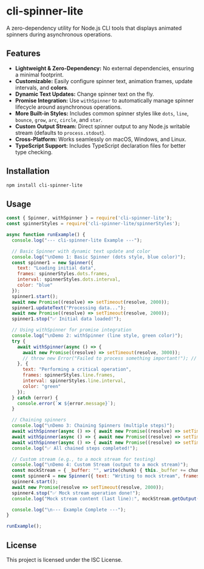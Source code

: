 # cli-spinner-lite

A zero-dependency utility for Node.js CLI tools that displays animated spinners during asynchronous operations.

## Features

*   **Lightweight & Zero-Dependency:** No external dependencies, ensuring a minimal footprint.
*   **Customizable:** Easily configure spinner text, animation frames, update intervals, and **colors**.
*   **Dynamic Text Updates:** Change spinner text on the fly.
*   **Promise Integration:** Use `withSpinner` to automatically manage spinner lifecycle around asynchronous operations.
*   **More Built-in Styles:** Includes common spinner styles like `dots`, `line`, `bounce`, `grow`, `arc`, `circle`, and `star`.
*   **Custom Output Stream:** Direct spinner output to any Node.js writable stream (defaults to `process.stdout`).
*   **Cross-Platform:** Works seamlessly on macOS, Windows, and Linux.
*   **TypeScript Support:** Includes TypeScript declaration files for better type checking.

## Installation

```bash
npm install cli-spinner-lite
```

## Usage

```javascript
const { Spinner, withSpinner } = require('cli-spinner-lite');
const spinnerStyles = require('cli-spinner-lite/spinnerStyles');

async function runExample() {
  console.log("--- cli-spinner-lite Example ---");

  // Basic Spinner with dynamic text update and color
  console.log("\nDemo 1: Basic Spinner (dots style, blue color)");
  const spinner1 = new Spinner({
    text: "Loading initial data",
    frames: spinnerStyles.dots.frames,
    interval: spinnerStyles.dots.interval,
    color: "blue"
  });
  spinner1.start();
  await new Promise((resolve) => setTimeout(resolve, 2000));
  spinner1.updateText("Processing data...");
  await new Promise((resolve) => setTimeout(resolve, 2000));
  spinner1.stop("✅ Initial data loaded!");

  // Using withSpinner for promise integration
  console.log("\nDemo 2: withSpinner (line style, green color)");
  try {
    await withSpinner(async () => {
      await new Promise((resolve) => setTimeout(resolve, 3000));
      // throw new Error("Failed to process something important!"); // Uncomment to test error handling
    }, {
      text: "Performing a critical operation",
      frames: spinnerStyles.line.frames,
      interval: spinnerStyles.line.interval,
      color: "green"
    });
  } catch (error) {
    console.error(`❌ ${error.message}`);
  }

  // Chaining spinners
  console.log("\nDemo 3: Chaining Spinners (multiple steps)");
  await withSpinner(async () => { await new Promise((resolve) => setTimeout(resolve, 1500)); }, { text: "Step 1 of 3", frames: spinnerStyles.bounce.frames, interval: spinnerStyles.bounce.interval, color: "yellow" });
  await withSpinner(async () => { await new Promise((resolve) => setTimeout(resolve, 1500)); }, { text: "Step 2 of 3", frames: spinnerStyles.grow.frames, interval: spinnerStyles.grow.interval, color: "cyan" });
  await withSpinner(async () => { await new Promise((resolve) => setTimeout(resolve, 1500)); }, { text: "Step 3 of 3", frames: spinnerStyles.arc.frames, interval: spinnerStyles.arc.interval, color: "magenta" });
  console.log("✅ All chained steps completed!");

  // Custom stream (e.g., to a mock stream for testing)
  console.log("\nDemo 4: Custom Stream (output to a mock stream)");
  const mockStream = { _buffer: "", write(chunk) { this._buffer += chunk; }, clearLine() { this._buffer = ""; }, cursorTo() {}, getOutput() { return this._buffer; } };
  const spinner4 = new Spinner({ text: "Writing to mock stream", frames: spinnerStyles.circle.frames, interval: spinnerStyles.circle.interval, stream: mockStream, color: "red" });
  spinner4.start();
  await new Promise(resolve => setTimeout(resolve, 2000));
  spinner4.stop("✅ Mock stream operation done!");
  console.log("Mock stream content (last line):", mockStream.getOutput().split('\n').pop());

  console.log("\n--- Example Complete ---");
}

runExample();
```

## License

This project is licensed under the ISC License.